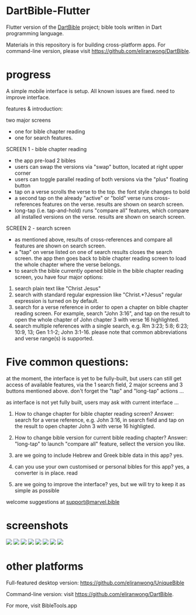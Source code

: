 # DartBible-Flutter
Flutter version of the <a href="https://github.com/eliranwong/DartBible">DartBible</a> project; bible tools written in Dart programming language.

Materials in this repository is for building cross-platform apps.
For command-line version, please visit https://github.com/eliranwong/DartBible.

# progress
A simple mobile interface is setup.  All known issues are fixed.
need to improve interface.

features & introduction:

two major screens
* one for bible chapter reading
* one for search features.

SCREEN 1 - bible chapter reading
* the app pre-load 2 bibles
* users can swap the versions via "swap" button, located at right upper corner
* users can toggle parallel reading of both versions via the "plus" floating button
* tap on a verse scrolls the verse to the top.  the font style changes to bold
* a second tap on the already "active" or "bold" verse runs cross-references features on the verse.  results are shown on search screen.
* long-tap (i.e. tap-and-hold) runs "compare all" features, which compare all installed versions on the verse.  results are shown on search screen.

SCREEN 2 - search screen
* as mentioned above, results of cross-references and compare all features are shown on search screen.
* a "tap" on verse listed on one of search results closes the search screen.  the app then goes back to bible chapter reading screen to load the whole chapter where the verse belongs.
* to search the bible currently opened bible in the bible chapter reading screen, you have four major options:
1. search plain text like "Christ Jesus"
2. search with standard regular expression like "Christ.*?Jesus" regular expression is turned on by default.
3. search for a verse reference in order to open a chapter on bible chapter reading screen.  For example, search "John 3:16", and tap on the result to open the whole chapter of John chapter 3 with verse 16 highlighted.
4. search multiple references with a single search, e.g. Rm 3:23; 5:8; 6:23; 10:9, 13; Gen 1:1-2; John 3:1-16. please note that common abbreviations and verse range(s) is supported.

# Five common questions:

at the moment, the interface is yet to be fully-built, but users can still get access of available features, via the 1 search field, 2 major screens and 3 buttons mentioned above.  don't forget the "tap" and "long-tap" actions ...

as interface is not yet fully built, users may ask with current interface ...

1) How to change chapter for bible chapter reading screen?  Answer: search for a verse reference, e.g. John 3:16, in search field and tap on the result to open chapter John 3 with verse 16 highligted.

2) How to change bible version for current bible reading chapter?  Answer: "long-tap" to launch "compare all" feature, sellect the version you like.

3) are we going to include Hebrew and Greek bible data in this app?  yes.

4) can you use your own customised or personal bibles for this app?  yes, a converter is in place.  read

5) are we going to improve the interface?  yes, but we will try to keep it as simple as possible

welcome suggestions at support@marvel.bible

# screenshots

<img src="screenshot/screenshot1.png">
<img src="screenshot/screenshot2.png">
<img src="screenshot/screenshot3.png">
<img src="screenshot/screenshot4.png">
<img src="screenshot/screenshot5.png">
<img src="screenshot/screenshot6.png">
<img src="screenshot/screenshot7.png">
<img src="screenshot/screenshot8.png">

# other platforms

Full-featured desktop version: https://github.com/eliranwong/UniqueBible

Command-line version: visit https://github.com/eliranwong/DartBible.

For more, visit BibleTools.app
